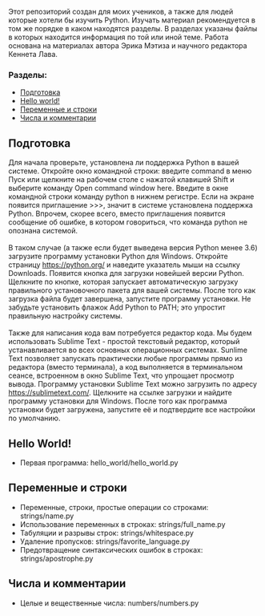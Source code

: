 Этот репозиторий создан для моих учеников, а также для людей которые хотели бы
изучить Python. Изучать материал рекомендуется в том же порядке в каком
находятся разделы. В разделах указаны файлы в которых находится информация по
той или иной теме. Работа основана на материалах автора Эрика Мэтиза и научного
редактора Кеннета Лава.

### Разделы:

- [Подготовка](#подготовка)
- [Hello world!](#hello-world)
- [Переменные и строки](#переменные-и-строки)
- [Числа и комментарии](#числа-и-комментарии)

## Подготовка

Для начала проверьте, установлена ли поддержка Python в вашей системе. Откройте
окно командной строки: введите command в меню Пуск или щелкните на рабочем столе
с нажатой клавишей Shift и выберите команду Open command window here. Введите в
окне командной строки команду python в нижнем регистре. Если на экране появится
приглашение >>>, значит в системе установлена поддержка Python. Впрочем, скорее
всего, вместо приглашения появится сообщение об ошибке, в котором говориться,
что команда python не опознана системой.
<br/><br/>
В таком случае (а также если будет выведена версия Python менее 3.6) загрузите
программу установки Python для Windows. Откройте страницу https://python.org/ и
наведите указатель мыши на ссылку Downloads. Появится кнопка для загрузки
новейшей версии Python. Щелкните по кнопке, которая запускает автоматическую
загрузку правильного установочного пакета для вашей системы. После того как
загрузка файла будет завершена, запустите программу установки. Не забудьте
установить флажок Add Python to PATH; это упростит правильную настройку системы.
<br/><br/>
Также для написания кода вам потребуется редактор кода. Мы будем использовать
Sublime Text - простой текстовый редактор, который устанавливается во всех
основных операционных системах. Sunlime Text позволяет запускать практически
любые программы прямо из редактора (вместо терминала), а код выполняется в
терминальном сеансе, встроенном в окно Sublime Text, что упрощает просмотр
вывода. Программу установки Sublime Text можно загрузить по адресу
https://sublimetext.com/. Щелкните на ссылке загрузки и найдите программу
установки для Windows. После того как программа установки будет загружена,
запустите её и подтвердите все настройки по умолчанию.

## Hello World!

- Первая программа: hello_world/hello_world.py

## Переменные и строки

- Переменные, строки, простые операции со строками: strings/name.py
- Использование переменных в строках: strings/full_name.py
- Табуляции и разрывы строк: strings/whitespace.py
- Удаление пропусков: strings/favorite_language.py
- Предотвращение синтаксических ошибок в строках: strings/apostrophe.py

## Числа и комментарии

- Целые и вещественные числа: numbers/numbers.py
